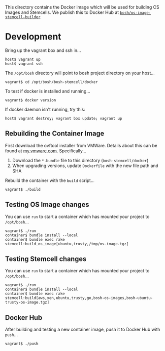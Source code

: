 This directory contains the Docker image which will be used for building OS Images and Stemcells. We publish this to
Docker Hub at [`bosh/os-image-stemcell-builder`](https://hub.docker.com/r/bosh/os-image-stemcell-builder/)


# Development

Bring up the vagrant box and ssh in...

    host$ vagrant up
    host$ vagrant ssh

The `/opt/bosh` directory will point to bosh project directory on your host...

    vagrant$ cd /opt/bosh/bosh-stemcell/docker

To test if docker is installed and running...

    vagrant$ docker version

If docker daemon isn't running, try this:

    host$ vagrant destroy; vagrant box update; vagrant up

## Rebuilding the Container Image

First download the ovftool installer from VMWare. Details about this can be found at
[my.vmware.com](https://my.vmware.com/group/vmware/details?downloadGroup=OVFTOOL410&productId=489).
Specifically...

 1. Download the `*.bundle` file to this directory (`bosh-stemcell/docker`)
 2. When upgrading versions, update `Dockerfile` with the new file path and SHA

Rebuild the container with the `build` script...

    vagrant$ ./build


## Testing OS Image changes

You can use `run` to start a container which has mounted your project to `/opt/bosh`...

    vagrant$ ./run
    container$ bundle install --local
    container$ bundle exec rake stemcell:build_os_image[ubuntu,trusty,/tmp/os-image.tgz]


## Testing Stemcell changes

You can use `run` to start a container which has mounted your project to `/opt/bosh`...

    vagrant$ ./run
    container$ bundle install --local
    container$ bundle exec rake stemcell:build[aws,xen,ubuntu,trusty,go,bosh-os-images,bosh-ubuntu-trusty-os-image.tgz]


## Docker Hub

After building and testing a new container image, push it to Docker Hub with `push`...

    vagrant$ ./push
